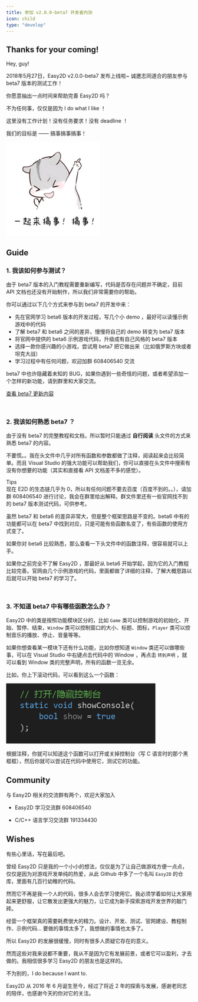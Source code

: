 ```yaml
---
title: 参加 v2.0.0-beta7 开发者内测
icon: child
type: "develop"
---
```


## Thanks for your coming!

Hey, guy! 

2018年5月27日，Easy2D v2.0.0-beta7 发布上线啦~ 诚邀志同道合的朋友参与 beta7 版本的测试工作！

你愿意抽出一点时间来帮助完善 Easy2D 吗？

不为任何事，仅仅是因为 I do what I like ！

这里没有工作计划！没有任务要求！没有 deadline ！

我们的目标是 —— 搞事搞事搞事！

![](gaoshi.png)

## Guide

### 1. 我该如何参与测试？

由于 beta7 版本的入门教程需要重新编写，代码是否存在问题并不确定，目前 API 文档也还没有开始制作，所以我们非常需要你的帮助。

你可以通过以下几个方式来参与到 beta7 的开发中来：

- 先在官网学习 beta6 版本的开发过程，写几个小 demo ，最好可以读懂示例游戏中的代码
- 了解 beta7 和 beta6 之间的差异，慢慢将自己的 demo 转变为 beta7 版本
- 将官网中提供的 beta6 示例游戏代码，升级成有自己风格的 beta7 版本
- 选择一款你感兴趣的小游戏，尝试用 beta7 把它做出来（比如俄罗斯方块或者坦克大战）
- 学习过程中有任何问题，欢迎加群 608406540 交流

beta7 中也许隐藏着未知的 BUG，如果你遇到一些奇怪的问题，或者希望添加一个怎样的新功能，请到群里和大家交流。

<a class="ui primary button" href="/2018/05/25/easy2d-release-2-0-0-beta7/">查看 beta7 更新内容</a>

<br/>

### 2. 我该如何熟悉 beta7 ？

由于没有 beta7 的完整教程和文档，所以暂时只能通过 **自行阅读** 头文件的方式来熟悉 beta7 的内容。

不要慌。。我在头文件中几乎对所有函数和参数都做了注释，阅读起来会比较简单。而且 Visual Studio 的强大功能可以帮助我们，你可以直接在头文件中搜索有没有你想要的功能（其实和直接看 API 文档差不多的感觉）。

<div class="ui info message"><div class="header">Tips </div>
现在 E2D 的生态链几乎为 0，所以有任何问题不要去百度（百度不到的。。），请加群 608406540 进行讨论，我会在群里给出解释。群文件里还有一些官网找不到的 beta7 版本测试代码，可供参考。
</div>

虽然 beta7 和 beta6 的差异非常大，但是整个框架思路是不变的。beta6 中有的功能都可以在 beta7 中找到对应，只是可能有些函数名变了，有些函数的使用方式变了。

如果你对 beta6 比较熟悉，那么查看一下头文件中的函数注释，很容易就可以上手。

如果你之前完全不了解 Easy2D ，那最好从 beta6 开始学起，因为它的入门教程比较完善。官网由几个示例游戏的代码，里面都做了详细的注释，了解大概思路以后就可以开始 beta7 的学习了。

<br/>

### 3. 不知道 beta7 中有哪些函数怎么办？

Easy2D 中的类是按照功能模块区分的，比如 `Game` 类可以控制游戏的初始化、开始、暂停、结束，`Window` 类可以控制窗口的大小、标题、图标，`Player` 类可以控制音乐的播放、停止、音量等等。

如果你想查看某一模块下还有什么功能，比如你想知道 `Window` 类还可以做哪些事，可以在 Visual Studio 中右键点击代码中的 Window ，再点击 `转到声明` ，就可以看到 Window 类的完整声明，所有的函数一览无余。

比如，你上下滚动代码，可以看到这么一个函数：

![](showconsole.png)

根据注释，你就可以知道这个函数可以打开或关掉控制台（写 C 语言时的那个黑框框），然后你就可以尝试在代码中使用它，测试它的功能。

## Community

与 Easy2D 相关的交流群有两个，欢迎大家加入

- Easy2D 学习交流群 608406540

- C/C++ 语言学习交流群 191334430

## Wishes

有些心里话，写在最后吧。

曾经 Easy2D 只是我的一个小小的想法，仅仅是为了让自己做游戏方便一点点，仅仅是因为对游戏开发单纯的热爱，从此 Github 中多了一个名叫 `Easy2D` 的仓库，里面有几百行幼稚的代码。

然而它不再是我一个人的代码，很多人会去学习使用它。我必须学着如何让大家用起来更舒服，让它散发出更强大的魅力，让它成为新手探索游戏开发世界的敲门砖。

经营一个框架真的需要耗费很大的精力。设计、开发、测试、官网建设、教程制作、示例代码... 要做的事情太多了，我想做的事情也太多了。

所以 Easy2D 的发展很缓慢，同时有很多人质疑它存在的意义。

然而这些对我来说都不重要，我从不是因为它有发展前景，或者它可以盈利，才去做的。我相信很多学习 Easy2D 的朋友也是这样的。

不为别的，I do because I want to.

Easy2D 从 2016 年 6 月诞生至今，经过了将近 2 年的探索与发展，感谢老同志的陪伴，也感谢今天的你对它的关注。
